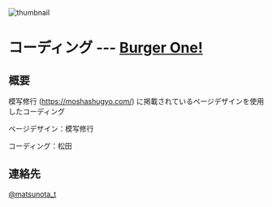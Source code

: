 ![thumbnail](https://github.com/matsu-no-ta/Coading-Burgerone/assets/167067672/8c8e97ee-9758-4db2-8a15-2bdd6e52fe34)


# コーディング --- [Burger One!](https://matsu-web.blog/portfolio.matsu-web.blog/demo-page/avenir/index.html)

## 概要
模写修行 (https://moshashugyo.com/) に掲載されているページデザインを使用したコーディング

ページデザイン：模写修行

コーディング：松田

## 連絡先
[@matsunota_t](https://twitter.com/matsunota_t)